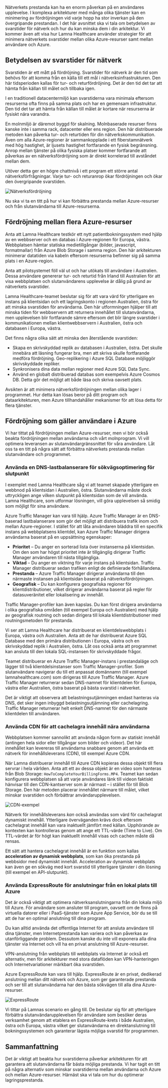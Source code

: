 Nätverkets prestanda kan ha en enorm påverkan på en användares upplevelse. I komplexa arkitekturer med många olika tjänster kan en minimering av fördröjningen vid varje hopp ha stor inverkan på den övergripande prestandan. I det här avsnittet ska vi tala om betydelsen av svarstider för nätverk och hur du kan minska dem i din arkitektur. Vi kommer även att visa hur Lamna Healthcare använder strategier för att minimera nätverkets svarstider mellan olika Azure-resurser samt mellan användare och Azure.

## <a name="the-importance-of-network-latency"></a>Betydelsen av svarstider för nätverk

Svarstiden är ett mått på fördröjning. Svarstider för nätverk är den tid som behövs för att komma från en källa till ett mål i nätverksinfrastrukturen. Den här tidsperioden kallas för tur- och returfördröjning. Det är den tid det tar att hämta från källan till målet och tillbaka igen.

I en traditionell datacentermiljö kan svarstiderna vara minimala eftersom resurserna ofta finns på samma plats och har en gemensam infrastruktur. Den tid det tar att hämta från källan till målet är kortare när resurserna är fysiskt nära varandra.

En molnmiljö är däremot byggd för skalning. Molnbaserade resurser finns kanske inte i samma rack, datacenter eller ens region. Den här distribuerade metoden kan påverka tur- och returtiden för din nätverkskommunikation. Även om alla Azure-regioner är sammankopplade i ett fiberstamnätverk med hög hastighet, är ljusets hastighet fortfarande en fysisk begränsning. Anrop mellan tjänster på olika fysiska platser kommer fortfarande att påverkas av en nätverksfördröjning som är direkt korrelerad till avståndet mellan dem.

Utöver detta ger en högre chattnivå i ett program ett större antal nätverksförfrågningar. Varje tur- och returanrop ökar fördröjningen och ökar den övergripande svarstiden.

![Nätverksfördröjning](../media/networkLatency.png)

Nu ska vi ta en titt på hur vi kan förbättra prestanda mellan Azure-resurser och från slutanvändarna till Azure-resurserna.

## <a name="latency-amongst-multiple-azure-resources"></a>Fördröjning mellan flera Azure-resurser

Anta att Lamna Healthcare testkör ett nytt patientbokningssystem med hjälp av en webbserver och en databas i Azure-regionen för Europa, västra. Webbplatsen hämtar statiska medietillgångar (bilder, javascript, formatmallar) från Azure Blob Storage i samma region. Den här arkitekturen minimerar datatiden via kabeln eftersom resurserna befinner sig på samma plats i en Azure-region.

Anta att pilotsystemet föll väl ut och har utökats till användare i Australien. Dessa användare genererar tur- och returtid från Irland till Australien för att visa webbplatsen och slutanvändarens upplevelse är dålig på grund av nätverkets svarstider.

Lamna Healthcare-teamet beslutar sig för att vara värd för ytterligare en instans på klientsidan och ett lagringskonto i regionen Australien, östra för att minska svarstiden för användarna. Den här utformningen hjälper till att minska tiden för webbservern att returnera innehållet till slutanvändarna, men upplevelsen blir fortfarande sämre eftersom det blir längre svarstider i kommunikationen mellan klientwebbservern i Australien, östra och databasen i Europa, västra.

Det finns några olika sätt att minska den återstående svarstiden:

* Skapa en skrivskyddad replik av databasen i Australien, östra. Det skulle innebära att läsning fungerar bra, men att skriva skulle fortfarande medföra fördröjning. Geo-replikering i Azure SQL Database möjliggör skrivskyddade repliker.
* Synkronisera dina data mellan regioner med Azure SQL Data Sync.
* Använd en globalt distribuerad databas som exempelvis Azure Cosmos DB. Detta gör det möjligt att både läsa och skriva oavsett plats.

Avsikten är att minimera nätverksfördröjningen mellan olika lager i programmet. Hur detta kan lösas beror på ditt program och dataarkitekturen, men Azure tillhandahåller mekanismer för att lösa detta för flera tjänster.

## <a name="latency-in-the-context-of-users-to-azure"></a>Fördröjning som gäller användare i Azure

Vi har tittat på fördröjningen mellan Azure-resurser, men vi bör också beakta fördröjningen mellan användarna och vårt molnprogram. Vi vill optimera leveransen av slutanvändargränssnittet för våra användare. Låt oss ta en titt på några sätt att förbättra nätverkets prestanda mellan slutanvändare och programmet.

### <a name="use-a-dns-load-balancer-for-endpoint-path-optimization"></a>Använda en DNS-lastbalanserare för sökvägsoptimering för slutpunkt

I exemplet med Lamna Healthcare såg vi att teamet skapade ytterligare en webbnod på klientsidan i Australien, östra. Slutanvändarna måste dock uttryckligen ange vilken slutpunkt på klientsidan som de vill använda. Lamna Healthcare, som utformar lösningen, vill göra upplevelsen så smidig som möjligt för sina användare.

Azure Traffic Manager kan vara till hjälp. Azure Traffic Manager är en DNS-baserad lastbalanserare som gör det möjligt att distribuera trafik inom och mellan Azure-regioner. I stället för att låta användaren bläddra till en specifik instans på webbplatsens klientdel, kan Azure Traffic Manager dirigera användarna baserat på en uppsättning egenskaper:

* **Prioritet** – Du anger en sorterad lista över instanserna på klientsidan. Om den som har högst prioritet inte är tillgänglig dirigerar Traffic Manager användaren till nästa tillgängliga.
* **Viktad** – Du anger en viktning för varje instans på klientsidan. Traffic Manager distribuerar sedan trafiken enligt de definierade förhållandena.
* **Prestanda** – Azure Traffic Manager dirigerar användarna till den närmaste instansen på klientsidan baserat på nätverksfördröjningen.
* **Geografisk** – Du kan konfigurera geografiska regioner för klientdistributioner, vilket dirigerar användarna baserat på regler för datasuveränitet eller lokalisering av innehåll.

Traffic Manager-profiler kan även kapslas. Du kan först dirigera användarna i olika geografiska områden (till exempel Europa och Australien) med hjälp av geografisk routning och sedan dirigera till lokala klientdistributioner med routningsmetoden för prestanda.

Vi ser att Lamna Healthcare har distribuerat en klientdelswebbplats i Europa, västra och Australien. Anta att de har distribuerat Azure SQL Database med den primära distributionen i Europa, västra och en skrivskyddad replik i Australien, östra. Låt oss också anta att programmet kan ansluta till den lokala SQL-instansen för skrivskyddade frågor.

Teamet distribuerar en Azure Traffic Manager-instans i prestandaläge och lägger till två klientdelsinstanser som Traffic Manager-profiler. Som slutanvändare navigerar du till ett anpassat domännamn (till exempel lamnahealthcare.com) som dirigeras till Azure Traffic Manager. Azure Traffic Manager returnerar sedan DNS-namnet för klientdelen för Europa, västra eller Australien, östra baserat på bästa svarstid i nätverket.

Det är viktigt att observera att belastningsutjämningen endast hanteras via DNS, det sker ingen inbyggd belastningsutjämning eller cachelagring. Traffic Manager returnerar helt enkelt DNS-namnet för den närmaste klientdelen till användaren.

### <a name="use-cdn-to-cache-content-close-to-users"></a>Använda CDN för att cachelagra innehåll nära användarna

Webbplatsen kommer sannolikt att använda någon form av statiskt innehåll (antingen hela sidor eller tillgångar som bilder och videor). Det här innehållet kan levereras till användarna snabbare genom att använda ett nätverk för innehållsleverans (CDN), till exempel Azure CDN. 

När Lamna distribuerar innehåll till Azure CDN kopieras dessa objekt till flera servrar i hela världen. Anta att ett av dessa objekt är en video som hanteras från Blob Storage: `HowToCompleteYourBillingForms.MP4`. Teamet kan sedan konfigurera webbplatsen så att varje användares länk till videon faktiskt hänvisar till den CDN-kantserver som är närmast – i stället för till Blob Storage. Den här metoden placerar innehållet närmare till målet, vilket minskar svarstiden och förbättrar användarupplevelsen.

![CDN-exempel](../media/cdnSketch.png)

Nätverk för innehållsleverans _kan_ också användas som värd för cachelagrat dynamiskt innehåll. Ytterligare överväganden krävs dock eftersom cachelagrat innehåll kan vara inaktuellt jämfört med källan. Upphörande av kontexten kan kontrolleras genom att ange ett TTL-värde (Time to Live). Om TTL-värdet är för högt kan inaktuellt innehåll visas och cachen måste då rensas.

Ett sätt att hantera cachelagrat innehåll är en funktion som kallas **acceleration av dynamisk webbplats**, som kan öka prestanda på webbsidor med dynamiskt innehåll. Acceleration av dynamisk webbplats kan även ge en sökväg med kort svarstid till ytterligare tjänster i din lösning (till exempel en API-slutpunkt).

### <a name="use-expressroute-for-connectivity-from-on-premises-to-azure"></a>Använda ExpressRoute för anslutningar från en lokal plats till Azure

Det är också viktigt att optimera nätverksanslutningarna från din lokala miljö till Azure. För användare som ansluter till program, oavsett om de finns på virtuella datorer eller i PaaS-tjänster som Azure App Service, bör du se till att de har en optimal anslutning till dina program. 

Du kan alltid använda det offentliga Internet för att ansluta användare till dina tjänster, men Internetprestanda kan variera och kan påverkas av utanförliggande problem. Dessutom kanske du inte vill exponera alla dina tjänster via Internet och vill ha en privat anslutning till Azure-resurser.

VPN-anslutning från webbplats till webbplats via Internet är också ett alternativ, men för arkitekturer med stora dataflöden kan VPN-hanteringen och Internetvariationer märkbart öka svarstiden.

Azure ExpressRoute kan vara till hjälp. ExpressRoute är en privat, dedikerad anslutning mellan ditt nätverk och Azure, som ger garanterade prestanda och ser till att slutanvändarna har den bästa sökvägen till alla dina Azure-resurser.

![ExpressRoute](../media/expressroute-connection-overview.png)

Vi tittar på Lamnas scenario en gång till. De beslutar sig för att ytterligare förbättra slutanvändarupplevelsen för användare som besöker deras verksamhet genom att etablera en ExpressRoute-krets i både Australien, östra och Europa, västra vilket ger slutanvändarna en direktanslutning till bokningssystemen och garanterar lägsta möjliga svarstid för programmen.

## <a name="summary"></a>Sammanfattning

Det är viktigt att beakta hur svarstiderna påverkar arkitekturen för att garantera att slutanvändarna får bästa möjliga prestanda. Vi har tagit en titt på några alternativ som minskar svarstiderna mellan användarna och Azure och mellan Azure-resurser. Härnäst ska vi tala om hur du optimerar lagringsprestanda.